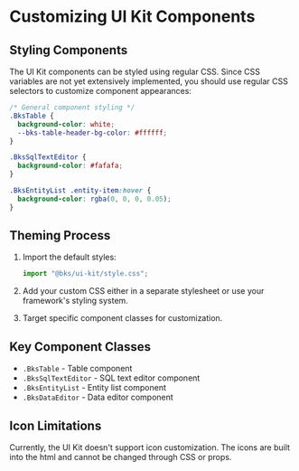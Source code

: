 # Customizing UI Kit Components

## Styling Components

The UI Kit components can be styled using regular CSS. Since CSS variables are not yet extensively implemented, you should use regular CSS selectors to customize component appearances:

```css
/* General component styling */
.BksTable {
  background-color: white;
  --bks-table-header-bg-color: #ffffff;
}

.BksSqlTextEditor {
  background-color: #fafafa;
}

.BksEntityList .entity-item:hover {
  background-color: rgba(0, 0, 0, 0.05);
}
```

## Theming Process

1. Import the default styles:
   ```js
   import "@bks/ui-kit/style.css";
   ```

2. Add your custom CSS either in a separate stylesheet or use your framework's styling system.

3. Target specific component classes for customization.

## Key Component Classes

- `.BksTable` - Table component
- `.BksSqlTextEditor` - SQL text editor component
- `.BksEntityList` - Entity list component
- `.BksDataEditor` - Data editor component

## Icon Limitations

Currently, the UI Kit doesn't support icon customization. The icons are built into the html and cannot be changed through CSS or props.

